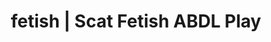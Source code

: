 ---
categories:
- POV Erotica
- NSFW Art
- ASMR Porn
- Tattooed Beauties
- Alt Aesthetic
image: /assets/images/1747714216131.jpg
layout: post
schema:
  description: Premium adult content featuring ABDL Play, Scat Fetish. High-quality
    visuals with erotic themes.
  keywords:
  - ABDL Play
  - Sapphic Desires
  - Slow Burn
  - Ethical Porn
  - Interactive NSFW
  - Erotic Audiobooks
  - Scat Fetish
  name: 1747714216131 | ABDL Play Scat Fetish
  type: VisualArtwork
seo:
  description: Featured content with sensual ABDL Play, Scat Fetish. HD images available.
  keywords: ABDL Play, Scat Fetish
  og_image: /assets/images/1747714216131.jpg
  schema_type: VisualArtwork
tags:
- '#fetish'
- ABDL Play
- Scat Fetish
title: fetish | Scat Fetish ABDL Play
---